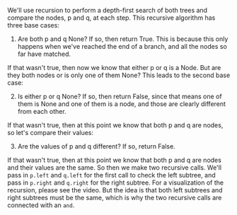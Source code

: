We'll use recursion to perform a depth-first search of both trees and compare the nodes, p and q, at each step. This recursive algorithm has three base cases:

1.  Are both p and q None? If so, then return True. This is because this only happens when we've reached the end of a branch, and all the nodes so far have matched.

If that wasn't true, then now we know that either p or q is a Node. But are they both nodes or is only one of them None? This leads to the second base case:

2.  Is either p or q None? If so, then return False, since that means one of them is None and one of them is a node, and those are clearly different from each other.

If that wasn't true, then at this point we know that both p and q are nodes, so let's compare their values:

3.  Are the values of p and q different? If so, return False.

If that wasn't true, then at this point we know that both p and q are nodes and their values are the same. So then we make two recursive calls. We'll pass in `p.left` and `q.left` for the first call to check the left subtree, and pass in `p.right` and `q.right` for the right subtree. For a visualization of the recursion, please see the video. But the idea is that both left subtrees and right subtrees must be the same, which is why the two recursive calls are connected with an `and`.